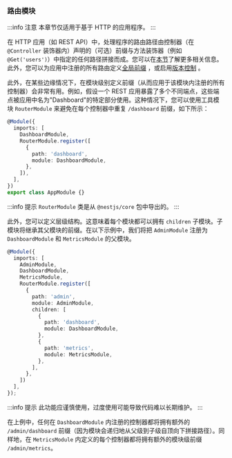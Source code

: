 ### 路由模块

:::info 注意
本章节仅适用于基于 HTTP 的应用程序。
:::


在 HTTP 应用（如 REST API）中，处理程序的路由路径由控制器（在 `@Controller` 装饰器内）声明的（可选）前缀与方法装饰器（例如 `@Get('users')`）中指定的任何路径拼接而成。您可以在[本节](/overview/controllers#路由)了解更多相关信息。此外，您可以为应用中注册的所有路由定义[全局前缀](/faq/global-prefix) ，或启用[版本控制](/techniques/versioning) 。

此外，在某些边缘情况下，在模块级别定义前缀（从而应用于该模块内注册的所有控制器）会非常有用。例如，假设一个 REST 应用暴露了多个不同端点，这些端点被应用中名为"Dashboard"的特定部分使用。这种情况下，您可以使用工具模块 `RouterModule` 来避免在每个控制器中重复 `/dashboard` 前缀，如下所示：

```typescript
@Module({
  imports: [
    DashboardModule,
    RouterModule.register([
      {
        path: 'dashboard',
        module: DashboardModule,
      },
    ]),
  ],
})
export class AppModule {}
```

:::info 提示
`RouterModule` 类是从 `@nestjs/core` 包中导出的。
:::

此外，您可以定义层级结构。这意味着每个模块都可以拥有 `children` 子模块。子模块将继承其父模块的前缀。在以下示例中，我们将把 `AdminModule` 注册为 `DashboardModule` 和 `MetricsModule` 的父模块。

```typescript
@Module({
  imports: [
    AdminModule,
    DashboardModule,
    MetricsModule,
    RouterModule.register([
      {
        path: 'admin',
        module: AdminModule,
        children: [
          {
            path: 'dashboard',
            module: DashboardModule,
          },
          {
            path: 'metrics',
            module: MetricsModule,
          },
        ],
      },
    ])
  ],
});
```

:::info 提示
此功能应谨慎使用，过度使用可能导致代码难以长期维护。
:::

在上例中，任何在 `DashboardModule` 内注册的控制器都将拥有额外的 `/admin/dashboard` 前缀（因为模块会递归地从父级到子级自顶向下拼接路径）。同样地，在 `MetricsModule` 内定义的每个控制器都将拥有额外的模块级前缀 `/admin/metrics`。
